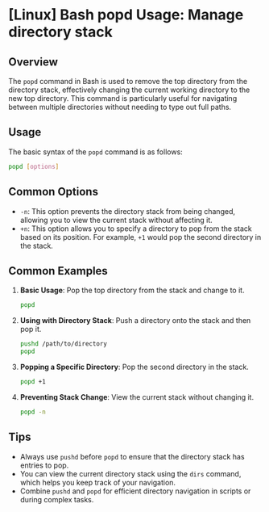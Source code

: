 # [Linux] Bash popd Usage: Manage directory stack

## Overview
The `popd` command in Bash is used to remove the top directory from the directory stack, effectively changing the current working directory to the new top directory. This command is particularly useful for navigating between multiple directories without needing to type out full paths.

## Usage
The basic syntax of the `popd` command is as follows:

```bash
popd [options]
```

## Common Options
- `-n`: This option prevents the directory stack from being changed, allowing you to view the current stack without affecting it.
- `+n`: This option allows you to specify a directory to pop from the stack based on its position. For example, `+1` would pop the second directory in the stack.

## Common Examples

1. **Basic Usage**: Pop the top directory from the stack and change to it.
   ```bash
   popd
   ```

2. **Using with Directory Stack**: Push a directory onto the stack and then pop it.
   ```bash
   pushd /path/to/directory
   popd
   ```

3. **Popping a Specific Directory**: Pop the second directory in the stack.
   ```bash
   popd +1
   ```

4. **Preventing Stack Change**: View the current stack without changing it.
   ```bash
   popd -n
   ```

## Tips
- Always use `pushd` before `popd` to ensure that the directory stack has entries to pop.
- You can view the current directory stack using the `dirs` command, which helps you keep track of your navigation.
- Combine `pushd` and `popd` for efficient directory navigation in scripts or during complex tasks.